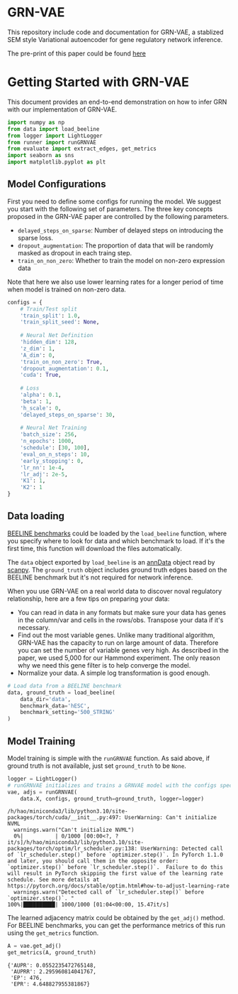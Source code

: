 # GRN-VAE

This repository include code and documentation for GRN-VAE, a stablized SEM style Variational autoencoder for gene regulatory network inference. 

The pre-print of this paper could be found [here](https://bcb.cs.tufts.edu/GRN-VAE/GRNVAE_ISMB_submission.pdf)

# Getting Started with GRN-VAE

This document provides an end-to-end demonstration on how to infer GRN with our implementation of GRN-VAE. 


```python
import numpy as np
from data import load_beeline
from logger import LightLogger
from runner import runGRNVAE
from evaluate import extract_edges, get_metrics
import seaborn as sns
import matplotlib.pyplot as plt
```

## Model Configurations

First you need to define some configs for running the model. We suggest you start with the following set of parameters. The three key concepts proposed in the GRN-VAE paper are controlled by the following parameters. 

- `delayed_steps_on_sparse`: Number of delayed steps on introducing the sparse loss. 
- `dropout_augmentation`: The proportion of data that will be randomly masked as dropout in each traing step.
- `train_on_non_zero`: Whether to train the model on non-zero expression data

Note that here we also use lower learning rates for a longer period of time when model is trained on non-zero data. 


```python
configs = {
    # Train/Test split
    'train_split': 1.0,
    'train_split_seed': None, 
    
    # Neural Net Definition
    'hidden_dim': 128,
    'z_dim': 1,
    'A_dim': 0,
    'train_on_non_zero': True,
    'dropout_augmentation': 0.1,
    'cuda': True,
    
    # Loss
    'alpha': 0.1,
    'beta': 1,
    'h_scale': 0,
    'delayed_steps_on_sparse': 30,
    
    # Neural Net Training
    'batch_size': 256,
    'n_epochs': 1000,
    'schedule': [30, 100],
    'eval_on_n_steps': 10,
    'early_stopping': 0,
    'lr_nn': 1e-4,
    'lr_adj': 2e-5,
    'K1': 1,
    'K2': 1
}
```

## Data loading
[BEELINE benchmarks](https://github.com/Murali-group/Beeline) could be loaded by the `load_beeline` function, where you specify where to look for data and which benchmark to load. If it's the first time, this function will download the files automatically. 

The `data` object exported by `load_beeline` is an [annData](https://anndata.readthedocs.io/en/stable/generated/anndata.AnnData.html#anndata.AnnData) object read by [scanpy](https://scanpy.readthedocs.io/en/stable/). The `ground_truth` object includes ground truth edges based on the BEELINE benchmark but it's not required for network inference. 

When you use GRN-VAE on a real world data to discover noval regulatory relationship, here are a few tips on preparing your data:

- You can read in data in any formats but make sure your data has genes in the column/var and cells in the rows/obs. Transpose your data if it's necessary. 
- Find out the most variable genes. Unlike many traditional algorithm, GRN-VAE has the capacity to run on large amount of data. Therefore you can set the number of variable genes very high. As described in the paper, we used 5,000 for our Hammond experiment. The only reason why we need this gene filter is to help converge the model.
- Normalize your data. A simple log transformation is good enough. 


```python
# Load data from a BEELINE benchmark
data, ground_truth = load_beeline(
    data_dir='data', 
    benchmark_data='hESC', 
    benchmark_setting='500_STRING'
)
```

## Model Training

Model training is simple with the `runGRNVAE` function. As said above, if ground truth is not available, just set `ground_truth` to be `None`.


```python
logger = LightLogger()
# runGRNVAE initializes and trains a GRNVAE model with the configs specified. 
vae, adjs = runGRNVAE(
    data.X, configs, ground_truth=ground_truth, logger=logger)
```

    /h/hao/miniconda3/lib/python3.10/site-packages/torch/cuda/__init__.py:497: UserWarning: Can't initialize NVML
      warnings.warn("Can't initialize NVML")
      0%|          | 0/1000 [00:00<?, ?it/s]/h/hao/miniconda3/lib/python3.10/site-packages/torch/optim/lr_scheduler.py:138: UserWarning: Detected call of `lr_scheduler.step()` before `optimizer.step()`. In PyTorch 1.1.0 and later, you should call them in the opposite order: `optimizer.step()` before `lr_scheduler.step()`.  Failure to do this will result in PyTorch skipping the first value of the learning rate schedule. See more details at https://pytorch.org/docs/stable/optim.html#how-to-adjust-learning-rate
      warnings.warn("Detected call of `lr_scheduler.step()` before `optimizer.step()`. "
    100%|██████████| 1000/1000 [01:04<00:00, 15.47it/s]


The learned adjacency matrix could be obtained by the `get_adj()` method. For BEELINE benchmarks, you can get the performance metrics of this run using the `get_metrics` function. 


```python
A = vae.get_adj()
get_metrics(A, ground_truth)
```




    {'AUPR': 0.0552235472765148,
     'AUPRR': 2.295960814041767,
     'EP': 476,
     'EPR': 4.648827955381867}
